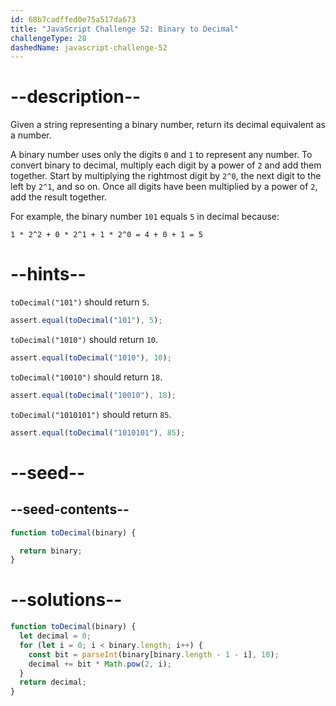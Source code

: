 ```yaml
---
id: 68b7cadffed0e75a517da673
title: "JavaScript Challenge 52: Binary to Decimal"
challengeType: 28
dashedName: javascript-challenge-52
---
```


# --description--

Given a string representing a binary number, return its decimal equivalent as a number.

A binary number uses only the digits `0` and `1` to represent any number. To convert binary to decimal, multiply each digit by a power of `2` and add them together. Start by multiplying the rightmost digit by `2^0`, the next digit to the left by `2^1`, and so on. Once all digits have been multiplied by a power of `2`, add the result together.

For example, the binary number `101` equals `5` in decimal because:

```mathml
1 * 2^2 + 0 * 2^1 + 1 * 2^0 = 4 + 0 + 1 = 5
```

# --hints--

`toDecimal("101")` should return `5`.

```js
assert.equal(toDecimal("101"), 5);
```

`toDecimal("1010")` should return `10`.

```js
assert.equal(toDecimal("1010"), 10);
```

`toDecimal("10010")` should return `18`.

```js
assert.equal(toDecimal("10010"), 18);
```

`toDecimal("1010101")` should return `85`.

```js
assert.equal(toDecimal("1010101"), 85);
```

# --seed--

## --seed-contents--

```js
function toDecimal(binary) {

  return binary;
}
```

# --solutions--

```js
function toDecimal(binary) {
  let decimal = 0;
  for (let i = 0; i < binary.length; i++) {
    const bit = parseInt(binary[binary.length - 1 - i], 10);
    decimal += bit * Math.pow(2, i);
  }
  return decimal;
}
```
